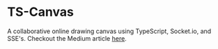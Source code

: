 # TS-Canvas

A collaborative online drawing canvas using TypeScript, Socket.io, and SSE's. Checkout the Medium article [here](https://medium.com/@__danieltian__/codathon-week-1-of-3-how-i-built-collaborative-drawing-canvas-using-typescript-websocket-and-64636ea1471b).
